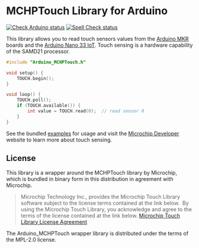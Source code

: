 # MCHPTouch Library for Arduino

[![Check Arduino status](https://github.com/arduino-libraries/Arduino_MCHPTouch/actions/workflows/check-arduino.yml/badge.svg)](https://github.com/arduino-libraries/Arduino_MCHPTouch/actions/workflows/check-arduino.yml)
[![Spell Check status](https://github.com/arduino-libraries/Arduino_MCHPTouch/actions/workflows/spell-check.yml/badge.svg)](https://github.com/arduino-libraries/Arduino_MCHPTouch/actions/workflows/spell-check.yml)

This library allows you to read touch sensors values from the [Arduino MKR](https://store.arduino.cc/arduino-mkr-wifi-1010) boards and the [Arduino Nano 33 IoT](https://store.arduino.cc/arduino-nano-33-iot). Touch sensing is a hardware capability of the SAMD21 processor.

```c++
#include "Arduino_MCHPTouch.h"

void setup() {
    TOUCH.begin();
}

void loop() {
    TOUCH.poll();
    if (TOUCH.available()) {
        int value = TOUCH.read(0);  // read sensor 0
    }
}
```

See the bundled [examples](examples/) for usage and visit the [Microchip Developer](https://microchipdeveloper.com/touch:start) website to learn more about touch sensing.

## License

This library is a wrapper around the MCHPTouch library by Microchip, which is bundled in binary form in this distribution in agreement with Microchip.

> Microchip Technology Inc., provides the Microchip Touch Library software subject to the license terms contained at the link below.  By using the Microchip Touch Library, you acknowledge and agree to the terms of the license contained at the link below. [Microchip Touch Library License Agreement](Microchip%20Touch%20Library%20License%20Agreement%20-%20Arduino%20082420.pdf)

The Arduino_MCHPTouch wrapper library is distributed under the terms of the MPL-2.0 license.

